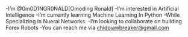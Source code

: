 -I’m @0m0D1NGR0NALD[Omoding Ronald]
-I’m interested in Artificial Intelligence
-I’m currently learning Machine Learning In Python
-While Specializing in Nueral Networks.
-I’m looking to collaborate on building Forex Robots
-You can reach me via chidojawbreaker@gmail.com

